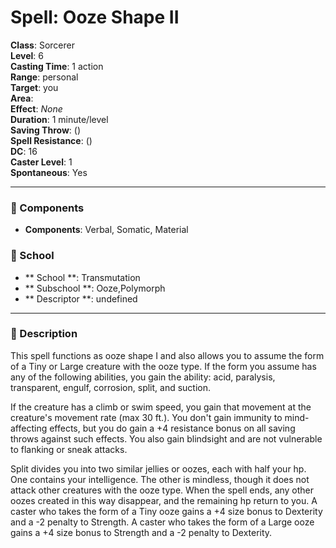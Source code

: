 
# Spell: Ooze Shape II
**Class**: Sorcerer  
**Level**: 6  
**Casting Time**: 1 action  
**Range**: personal  
**Target**: you  
**Area**:   
**Effect**: _None_  
**Duration**: 1 minute/level  
**Saving Throw**:  ()  
**Spell Resistance**:  ()  
**DC**: 16  
**Caster Level**: 1  
**Spontaneous**: Yes

---

### 🔮 Components
- **Components**: Verbal, Somatic, Material

### 🏫 School
- ** School **: Transmutation
- ** Subschool **: Ooze,Polymorph
- ** Descriptor **: undefined
---

### 📜 Description
This spell functions as ooze shape I and also allows you to assume the form of a Tiny or Large creature with the ooze type. If the form you assume has any of the following abilities, you gain the ability: acid, paralysis, transparent, engulf, corrosion, split, and suction.

If the creature has a climb or swim speed, you gain that movement at the creature's movement rate (max 30 ft.). You don't gain immunity to mind-affecting effects, but you do gain a +4 resistance bonus on all saving throws against such effects. You also gain blindsight and are not vulnerable to flanking or sneak attacks.

Split divides you into two similar jellies or oozes, each with half your hp. One contains your intelligence. The other is mindless, though it does not attack other creatures with the ooze type. When the spell ends, any other oozes created in this way disappear, and the remaining hp return to you. A caster who takes the form of a Tiny ooze gains a +4 size bonus to Dexterity and a -2 penalty to Strength. A caster who takes the form of a Large ooze gains a +4 size bonus to Strength and a -2 penalty to Dexterity.
